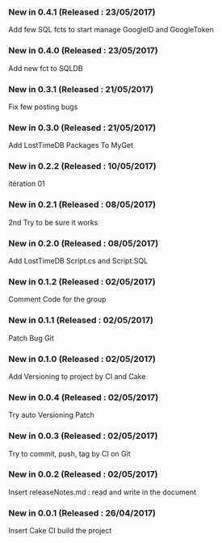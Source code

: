 ### New in 0.4.1 (Released : 23/05/2017)
 
Add few SQL fcts to start manage GoogleID and GoogleToken
 
### New in 0.4.0 (Released : 23/05/2017)
 
Add new fct to SQLDB
 
### New in 0.3.1 (Released : 21/05/2017)
 
Fix few posting bugs
 
### New in 0.3.0 (Released : 21/05/2017)
 
Add LostTimeDB Packages To MyGet
 
### New in 0.2.2 (Released : 10/05/2017)
 
itération 01
 
### New in 0.2.1 (Released : 08/05/2017)
 
2nd Try to be sure it works
 
### New in 0.2.0 (Released : 08/05/2017)
 
Add LostTimeDB Script.cs and Script.SQL
 
### New in 0.1.2 (Released : 02/05/2017)
 
Comment Code for the group
 
### New in 0.1.1 (Released : 02/05/2017)
 
Patch Bug Git
 
### New in 0.1.0 (Released : 02/05/2017)
 
Add Versioning to project by CI and Cake
 
### New in 0.0.4 (Released : 02/05/2017)
 
Try auto Versioning Patch
 
### New in 0.0.3 (Released : 02/05/2017)
 
Try to commit, push, tag by CI on Git
 
### New in 0.0.2 (Released : 02/05/2017)
 
Insert releaseNotes.md : read and write in the document
 
### New in 0.0.1 (Released : 26/04/2017)

Insert Cake CI build the project
